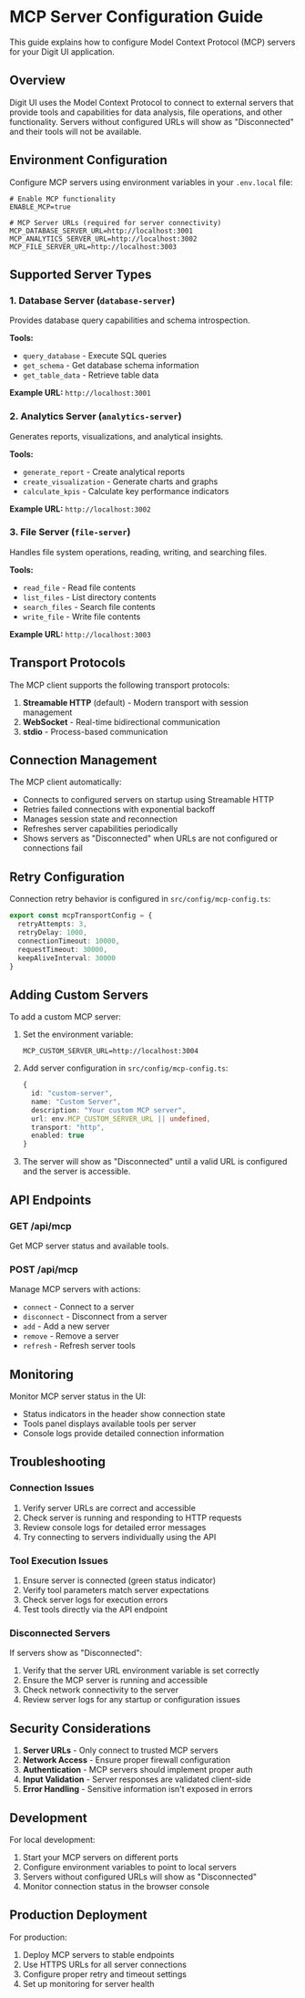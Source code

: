 # MCP Server Configuration Guide

This guide explains how to configure Model Context Protocol (MCP) servers for your Digit UI application.

## Overview

Digit UI uses the Model Context Protocol to connect to external servers that provide tools and capabilities for data analysis, file operations, and other functionality. Servers without configured URLs will show as "Disconnected" and their tools will not be available.

## Environment Configuration

Configure MCP servers using environment variables in your `.env.local` file:

```env
# Enable MCP functionality
ENABLE_MCP=true

# MCP Server URLs (required for server connectivity)
MCP_DATABASE_SERVER_URL=http://localhost:3001
MCP_ANALYTICS_SERVER_URL=http://localhost:3002
MCP_FILE_SERVER_URL=http://localhost:3003
```

## Supported Server Types

### 1. Database Server (`database-server`)
Provides database query capabilities and schema introspection.

**Tools:**
- `query_database` - Execute SQL queries
- `get_schema` - Get database schema information
- `get_table_data` - Retrieve table data

**Example URL:** `http://localhost:3001`

### 2. Analytics Server (`analytics-server`)
Generates reports, visualizations, and analytical insights.

**Tools:**
- `generate_report` - Create analytical reports
- `create_visualization` - Generate charts and graphs
- `calculate_kpis` - Calculate key performance indicators

**Example URL:** `http://localhost:3002`

### 3. File Server (`file-server`)
Handles file system operations, reading, writing, and searching files.

**Tools:**
- `read_file` - Read file contents
- `list_files` - List directory contents
- `search_files` - Search file contents
- `write_file` - Write file contents

**Example URL:** `http://localhost:3003`

## Transport Protocols

The MCP client supports the following transport protocols:

1. **Streamable HTTP** (default) - Modern transport with session management
2. **WebSocket** - Real-time bidirectional communication
3. **stdio** - Process-based communication

## Connection Management

The MCP client automatically:
- Connects to configured servers on startup using Streamable HTTP
- Retries failed connections with exponential backoff
- Manages session state and reconnection
- Refreshes server capabilities periodically
- Shows servers as "Disconnected" when URLs are not configured or connections fail

## Retry Configuration

Connection retry behavior is configured in `src/config/mcp-config.ts`:

```typescript
export const mcpTransportConfig = {
  retryAttempts: 3,
  retryDelay: 1000,
  connectionTimeout: 10000,
  requestTimeout: 30000,
  keepAliveInterval: 30000
}
```

## Adding Custom Servers

To add a custom MCP server:

1. Set the environment variable:
   ```env
   MCP_CUSTOM_SERVER_URL=http://localhost:3004
   ```

2. Add server configuration in `src/config/mcp-config.ts`:
   ```typescript
   {
     id: "custom-server",
     name: "Custom Server",
     description: "Your custom MCP server",
     url: env.MCP_CUSTOM_SERVER_URL || undefined,
     transport: "http",
     enabled: true
   }
   ```

3. The server will show as "Disconnected" until a valid URL is configured and the server is accessible.

## API Endpoints

### GET /api/mcp
Get MCP server status and available tools.

### POST /api/mcp
Manage MCP servers with actions:
- `connect` - Connect to a server
- `disconnect` - Disconnect from a server  
- `add` - Add a new server
- `remove` - Remove a server
- `refresh` - Refresh server tools

## Monitoring

Monitor MCP server status in the UI:
- Status indicators in the header show connection state
- Tools panel displays available tools per server
- Console logs provide detailed connection information

## Troubleshooting

### Connection Issues
1. Verify server URLs are correct and accessible
2. Check server is running and responding to HTTP requests
3. Review console logs for detailed error messages
4. Try connecting to servers individually using the API

### Tool Execution Issues
1. Ensure server is connected (green status indicator)
2. Verify tool parameters match server expectations
3. Check server logs for execution errors
4. Test tools directly via the API endpoint

### Disconnected Servers
If servers show as "Disconnected":
1. Verify that the server URL environment variable is set correctly
2. Ensure the MCP server is running and accessible
3. Check network connectivity to the server
4. Review server logs for any startup or configuration issues

## Security Considerations

1. **Server URLs** - Only connect to trusted MCP servers
2. **Network Access** - Ensure proper firewall configuration
3. **Authentication** - MCP servers should implement proper auth
4. **Input Validation** - Server responses are validated client-side
5. **Error Handling** - Sensitive information isn't exposed in errors

## Development

For local development:
1. Start your MCP servers on different ports
2. Configure environment variables to point to local servers
3. Servers without configured URLs will show as "Disconnected"
4. Monitor connection status in the browser console

## Production Deployment

For production:
1. Deploy MCP servers to stable endpoints
2. Use HTTPS URLs for all server connections
3. Configure proper retry and timeout settings
4. Set up monitoring for server health
